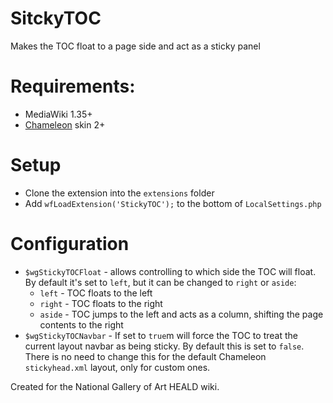 # SitckyTOC

Makes the TOC float to a page side and act as a sticky panel

# Requirements:

* MediaWiki 1.35+
* [Chameleon](https://github.com/ProfessionalWiki/chameleon) skin 2+

# Setup

* Clone the extension into the `extensions` folder
* Add `wfLoadExtension('StickyTOC');` to the bottom of `LocalSettings.php`

# Configuration

* `$wgStickyTOCFloat` - allows controlling to which side the TOC will float. By
default it's set to `left`, but it can be changed to `right` or `aside`:
	* `left` - TOC floats to the left
	* `right` - TOC floats to the right
	* `aside` - TOC jumps to the left and acts as a column, shifting the page contents
	to the right
* `$wgStickyTOCNavbar` - If set to `true`m will force the TOC to treat the current layout
navbar as being sticky. By default this is set to `false`. There is no need to change
  this for the default Chameleon `stickyhead.xml` layout, only for custom ones.

Created for the National Gallery of Art HEALD wiki.

